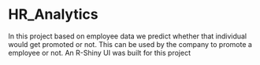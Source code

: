 # HR_Analytics
In this project based on employee data we predict whether that individual would get promoted or not. This can be used by the company to promote a employee or not. An R-Shiny UI was built for this project
